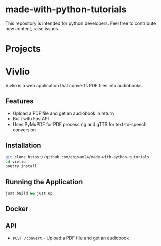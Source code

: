 # made-with-python-tutorials
This repository is intended for python developers. Feel free to contribute new content, raise issues. 


# Projects

# Vivlío

Vivlío is a web application that converts PDF files into audiobooks.

## Features

- Upload a PDF file and get an audiobook in return
- Built with FastAPI
- Uses PyMuPDF for PDF processing and gTTS for text-to-speech conversion

## Installation

```bash
git clone https://github.com/ehivan24/made-with-python-tutorials
cd vivlio
poetry install
```

## Running the Application

```bash
just build && just up
```

## Docker

## API

- `POST /convert` - Upload a PDF file and get an audiobook